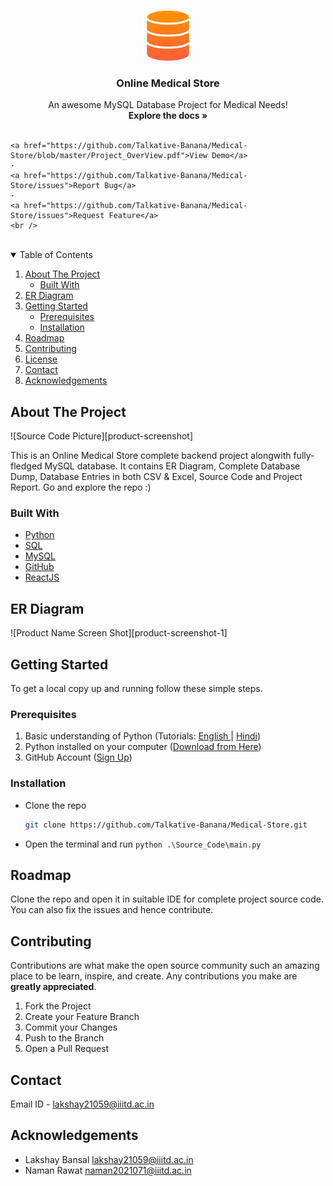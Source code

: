 <!-- PROJECT LOGO -->
<br />
<p align="center">
  <a href="https://github.com/Talkative-Banana/Medical-Store">
    <img src="logos/logo.png" alt="Logo" width="80" height="80">
  </a>

  <h3 align="center">Online Medical Store</h3>

  <p align="center">
    An awesome MySQL Database Project for Medical Needs!
    <br />
    <strong>Explore the docs »</strong>
    <br />
    <br />
    
    <a href="https://github.com/Talkative-Banana/Medical-Store/blob/master/Project_OverView.pdf">View Demo</a>
    ·
    <a href="https://github.com/Talkative-Banana/Medical-Store/issues">Report Bug</a>
    ·
    <a href="https://github.com/Talkative-Banana/Medical-Store/issues">Request Feature</a>
    <br />
</p>

<br>

<!-- TABLE OF CONTENTS -->
<details open="open">
  <summary>Table of Contents</summary>
  <ol>
    <li>
      <a href="#about-the-project">About The Project</a>
      <ul>
        <li><a href="#built-with">Built With</a></li>
      </ul>
    </li>
    <li><a href="#er-diagram">ER Diagram</a></li>
    <li>
      <a href="#getting-started">Getting Started</a>
      <ul>
        <li><a href="#prerequisites">Prerequisites</a></li>
        <li><a href="#installation">Installation</a></li>
      </ul>
    </li>
    <li><a href="#roadmap">Roadmap</a></li>
    <li><a href="#contributing">Contributing</a></li>
    <li><a href="#license">License</a></li>
    <li><a href="#contact">Contact</a></li>
    <li><a href="#acknowledgements">Acknowledgements</a></li>
  </ol>
</details>



<!-- ABOUT THE PROJECT -->
## About The Project

![Source Code Picture][product-screenshot]

This is an Online Medical Store complete backend project alongwith fully-fledged MySQL database. It contains ER Diagram, Complete Database Dump, Database Entries in both CSV & Excel, Source Code and Project Report. Go and explore the repo :)

### Built With

* [Python](https://www.python.org/)
* [SQL](https://www.w3schools.com/sql)
* [MySQL](https://www.mysql.com/)
* [GitHub](https://github.com)
* [ReactJS](https://react.dev/)

## ER Diagram
![Product Name Screen Shot][product-screenshot-1]


<!-- GETTING STARTED -->
## Getting Started

To get a local copy up and running follow these simple steps.

### Prerequisites

1. Basic understanding of Python (Tutorials: [English ](https://youtu.be/_uQrJ0TkZlc)| [Hindi](https://youtu.be/gfDE2a7MKjA))
2. Python installed on your computer ([Download from Here](https://www.python.org/downloads/))
3. GitHub Account ([Sign Up](https://github.com))


### Installation

- Clone the repo
   ```sh
   git clone https://github.com/Talkative-Banana/Medical-Store.git
   ```
- Open the terminal and run `python .\Source_Code\main.py`
   

<!-- ROADMAP -->
## Roadmap

Clone the repo and open it in suitable IDE for complete project source code. You can also fix the issues and hence contribute.


<!-- CONTRIBUTING -->
## Contributing

Contributions are what make the open source community such an amazing place to be learn, inspire, and create. Any contributions you make are **greatly appreciated**.

1. Fork the Project
2. Create your Feature Branch
3. Commit your Changes
4. Push to the Branch
5. Open a Pull Request


<!-- CONTACT -->
## Contact

Email ID - lakshay21059@iiitd.ac.in

<!-- ACKNOWLEDGEMENTS -->
## Acknowledgements
* Lakshay Bansal lakshay21059@iiitd.ac.in
* Naman Rawat naman2021071@iiitd.ac.in
